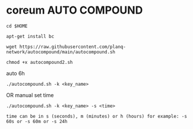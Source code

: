 # coreum AUTO COMPOUND

```console
cd $HOME
```
```console
apt-get install bc
```

```console
wget https://raw.githubusercontent.com/planq-network/autocompound/main/autocompound.sh
```
```console
chmod +x autocompound2.sh
```


auto 6h
```console
./autocompound.sh -k <key_name>
```
OR
manual set time
```console
./autocompound.sh -k <key_name> -s <time>
```
`` time can be in s (seconds), m (minutes) or h (hours) for example: -s 60s or -s 60m or -s 24h
``
